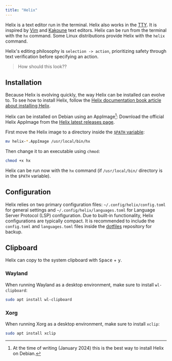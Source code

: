 ```yaml
---
title: "Helix"
---
```


Helix is a text editor run in the terminal.
Helix also works in the [TTY](tty).
It is inspired by [Vim](https://www.vim.org/) and [Kakoune](https://kakoune.org/) text editors. Helix can be run from the terminal with the `hx` command.
Some Linux distributions provide Helix with the `helix` command.

Helix's editing philosophy is `selection -> action`,
prioritizing safety through text verification before specifying an action.
> How should this look??

## Installation
Because Helix is evolving quickly, the way Helix can be installed can evolve to.
To see how to install Helix, follow the [Helix documentation book article about installing Helix](https://docs.helix-editor.com/install.html).

Helix can be installed on Debian using an AppImage[^1]: Download the official Helix AppImage from the [Helix latest releases page](https://github.com/helix-editor/helix/releases).

[^1]: At the time of writing (January 2024) this is the best way to install Helix on Debian.

First move the Helix image to a directory inside the [`$PATH` variable](path-variable):

```sh
mv helix-*.AppImage /usr/local/bin/hx
```

Then change it to an executable using `chmod`:

```sh
chmod +x hx
```

Helix can be run now with the `hx` command
(if `/usr/local/bin/` directory is in the `$PATH` variable).

## Configuration
Helix relies on two primary configuration files:
`~/.config/helix/config.toml` for general settings and
`~/.config/helix/languages.toml` for Language Server Protocol (LSP) configuration.
Due to built-in functionality, Helix configurations are typically compact.
It is recommended to include the `config.toml` and `languages.toml` files inside the [dotfiles](dotfiles) repository for backup.

## Clipboard
Helix can copy to the system clipboard with <kbd>Space</kbd> + <kbd>y</kbd>.

### Wayland
When running Wayland as a desktop environment, make sure to install `wl-clipboard`:

```sh
sudo apt install wl-clipboard
```

### Xorg
When running Xorg as a desktop environment, make sure to install `xclip`:

```sh
sudo apt install xclip
```
